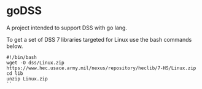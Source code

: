 # goDSS
A project intended to support DSS with go lang.

To get a set of DSS 7 libraries targeted for Linux use the bash commands below.

```
#!/bin/bash
wget -O dss/Linux.zip https://www.hec.usace.army.mil/nexus/repository/heclib/7-HS/Linux.zip
cd lib
unzip Linux.zip
``
